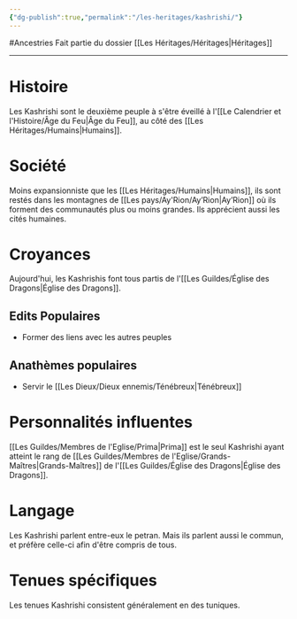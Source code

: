 ```yaml
---
{"dg-publish":true,"permalink":"/les-heritages/kashrishi/"}
---
```


#Ancestries 
Fait partie du dossier [[Les Héritages/Héritages\|Héritages]]

-------

# Histoire
Les Kashrishi sont le deuxième peuple à s'être éveillé à l'[[Le Calendrier et l'Histoire/Âge du Feu\|Âge du Feu]], au côté des [[Les Héritages/Humains\|Humains]]. 
# Société
Moins expansionniste que les [[Les Héritages/Humains\|Humains]], ils sont restés dans les montagnes de [[Les pays/Ay'Rion/Ay’Rion\|Ay’Rion]] où ils forment des communautés plus ou moins grandes. Ils apprécient aussi les cités humaines.
# Croyances
Aujourd'hui, les Kashrishis font tous partis de l'[[Les Guildes/Église des Dragons\|Église des Dragons]].
## Edits Populaires
- Former des liens avec les autres peuples
## Anathèmes populaires
- Servir le [[Les Dieux/Dieux ennemis/Ténébreux\|Ténébreux]]
# Personnalités influentes
[[Les Guildes/Membres de l'Eglise/Prima\|Prima]] est le seul Kashrishi ayant atteint le rang de [[Les Guildes/Membres de l'Eglise/Grands-Maîtres\|Grands-Maîtres]] de l'[[Les Guildes/Église des Dragons\|Église des Dragons]].
# Langage
Les Kashrishi parlent entre-eux le petran. Mais ils parlent aussi le commun, et préfère celle-ci afin d'être compris de tous.
# Tenues spécifiques
Les tenues Kashrishi consistent généralement en des tuniques.